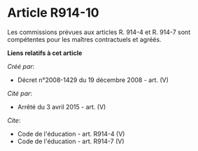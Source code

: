 # Article R914-10

Les commissions prévues aux articles R. 914-4 et R. 914-7 sont compétentes pour les maîtres contractuels et agréés.

**Liens relatifs à cet article**

_Créé par_:

  - Décret n°2008-1429 du 19 décembre 2008 - art. (V)

_Cité par_:

  - Arrêté du 3 avril 2015 - art. (V)

_Cite_:

  - Code de l'éducation - art. R914-4 (V)
  - Code de l'éducation - art. R914-7 (V)
